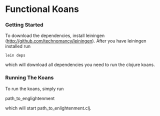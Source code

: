 # Functional Koans

### Getting Started

To download the dependencies, install leiningen
(http://github.com/technomancy/leiningen). After you have leiningen
installed run 

`lein deps`

which will download all dependencies you need to run the clojure koans.

### Running The Koans

To run the koans, simply run

path_to_englightenment

which will start path_to_enlightenment.clj.
